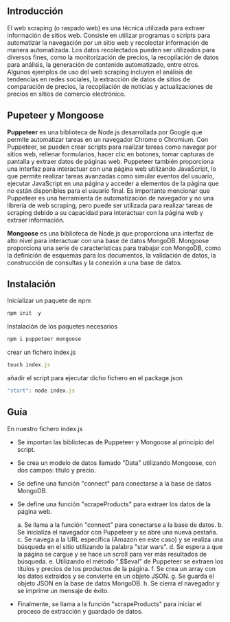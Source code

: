**Introducción**
---

El web scraping (o raspado web) es una técnica utilizada para extraer información de sitios web. Consiste en utilizar programas o scripts para automatizar la navegación por un sitio web y recolectar información de manera automatizada. Los datos recolectados pueden ser utilizados para diversos fines, como la monitorización de precios, la recopilación de datos para análisis, la generación de contenido automatizado, entre otros. Algunos ejemplos de uso del web scraping incluyen el análisis de tendencias en redes sociales, la extracción de datos de sitios de comparación de precios, la recopilación de noticias y actualizaciones de precios en sitios de comercio electrónico.

**Pupeteer y Mongoose**
---

**Puppeteer** es una biblioteca de Node.js desarrollada por Google que permite automatizar tareas en un navegador Chrome o Chromium. Con Puppeteer, se pueden crear scripts para realizar tareas como navegar por sitios web, rellenar formularios, hacer clic en botones, tomar capturas de pantalla y extraer datos de páginas web. Puppeteer también proporciona una interfaz para interactuar con una página web utilizando JavaScript, lo que permite realizar tareas avanzadas como simular eventos del usuario, ejecutar JavaScript en una página y acceder a elementos de la página que no están disponibles para el usuario final. Es importante mencionar que Puppeteer es una herramienta de automatización de navegador y no una librería de web scraping, pero puede ser utilizada para realizar tareas de scraping debido a su capacidad para interactuar con la página web y extraer información.

**Mongoose** es una biblioteca de Node.js que proporciona una interfaz de alto nivel para interactuar con una base de datos MongoDB. Mongoose proporciona una serie de características para trabajar con MongoDB, como la definición de esquemas para los documentos, la validación de datos, la construcción de consultas y la conexión a una base de datos.

Instalación
---

Inicializar un paquete de npm

```jsx
npm init -y
```

Instalación de los paquetes necesarios

```jsx
npm i puppeteer mongoose
```

crear un fichero index.js

```jsx
touch index.js
```

añadir el script para ejecutar dicho fichero en el package.json

```jsx
"start": node index.js
```

Guía
---

En nuestro fichero index.js

- Se importan las bibliotecas de Puppeteer y Mongoose al principio del script.
- Se crea un modelo de datos llamado "Data" utilizando Mongoose, con dos campos: título y precio.
- Se define una función "connect" para conectarse a la base de datos MongoDB.
- Se define una función "scrapeProducts" para extraer los datos de la página web.
    
    a. Se llama a la función "connect" para conectarse a la base de datos.
    b. Se inicializa el navegador con Puppeteer y se abre una nueva pestaña.
    c. Se navega a la URL específica (Amazon en este caso) y se realiza una búsqueda en el sitio utilizando la palabra "star wars".
    d. Se espera a que la página se cargue y se hace un scroll para ver más resultados de búsqueda.
    e. Utilizando el método ".$$eval" de Puppeteer se extraen los títulos y precios de los productos de la página.
    f. Se crea un array con los datos extraídos y se convierte en un objeto JSON.
    g. Se guarda el objeto JSON en la base de datos MongoDB.
    h. Se cierra el navegador y se imprime un mensaje de éxito.
    
- Finalmente, se llama a la función "scrapeProducts" para iniciar el proceso de extracción y guardado de datos.